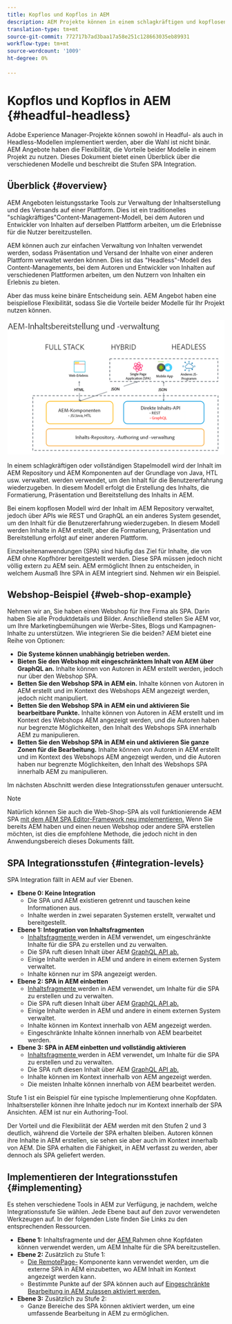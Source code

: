 ```yaml
---
title: Kopflos und Kopflos in AEM
description: AEM Projekte können in einem schlagkräftigen und kopflosen Modell implementiert werden, aber die Wahl ist nicht binär. AEM Angebote haben die Flexibilität, die Vorteile beider Modelle in einem Projekt zu nutzen.
translation-type: tm+mt
source-git-commit: 772717b7ad3baa17a58e251c128663035eb89931
workflow-type: tm+mt
source-wordcount: '1009'
ht-degree: 0%

---
```



# Kopflos und Kopflos in AEM {#headful-headless}

Adobe Experience Manager-Projekte können sowohl in Headful- als auch in Headless-Modellen implementiert werden, aber die Wahl ist nicht binär. AEM Angebote haben die Flexibilität, die Vorteile beider Modelle in einem Projekt zu nutzen. Dieses Dokument bietet einen Überblick über die verschiedenen Modelle und beschreibt die Stufen SPA Integration.

## Überblick {#overview}

AEM Angeboten leistungsstarke Tools zur Verwaltung der Inhaltserstellung und des Versands auf einer Plattform. Dies ist ein traditionelles &quot;schlagkräftiges&quot;Content-Management-Modell, bei dem Autoren und Entwickler von Inhalten auf derselben Plattform arbeiten, um die Erlebnisse für die Nutzer bereitzustellen.

AEM können auch zur einfachen Verwaltung von Inhalten verwendet werden, sodass Präsentation und Versand der Inhalte von einer anderen Plattform verwaltet werden können. Dies ist das &quot;Headless&quot;-Modell des Content-Managements, bei dem Autoren und Entwickler von Inhalten auf verschiedenen Plattformen arbeiten, um den Nutzern von Inhalten ein Erlebnis zu bieten.

Aber das muss keine binäre Entscheidung sein. AEM Angebot haben eine beispiellose Flexibilität, sodass Sie die Vorteile beider Modelle für Ihr Projekt nutzen können.

![AEM-Implementierungsmodelle](headless/assets/aem-implementation-models.png)

In einem schlagkräftigen oder vollständigen Stapelmodell wird der Inhalt im AEM Repository und AEM Komponenten auf der Grundlage von Java, HTL usw. verwaltet. werden verwendet, um den Inhalt für die Benutzererfahrung wiederzugeben. In diesem Modell erfolgt die Erstellung des Inhalts, die Formatierung, Präsentation und Bereitstellung des Inhalts in AEM.

Bei einem kopflosen Modell wird der Inhalt im AEM Repository verwaltet, jedoch über APIs wie REST und GraphQL an ein anderes System gesendet, um den Inhalt für die Benutzererfahrung wiederzugeben. In diesem Modell werden Inhalte in AEM erstellt, aber die Formatierung, Präsentation und Bereitstellung erfolgt auf einer anderen Plattform.

Einzelseitenanwendungen (SPA) sind häufig das Ziel für Inhalte, die von AEM ohne Kopfhörer bereitgestellt werden. Diese SPA müssen jedoch nicht völlig extern zu AEM sein. AEM ermöglicht Ihnen zu entscheiden, in welchem Ausmaß Ihre SPA in AEM integriert sind. Nehmen wir ein Beispiel.

## Webshop-Beispiel {#web-shop-example}

Nehmen wir an, Sie haben einen Webshop für Ihre Firma als SPA. Darin haben Sie alle Produktdetails und Bilder. Anschließend stellen Sie AEM vor, um Ihre Marketingbemühungen wie Werbe-Sites, Blogs und Kampagnen-Inhalte zu unterstützen. Wie integrieren Sie die beiden? AEM bietet eine Reihe von Optionen:

* **Die Systeme können unabhängig betrieben werden.**
* **Bieten Sie den Webshop mit eingeschränktem Inhalt von AEM über GraphQL an.** Inhalte können von Autoren in AEM erstellt werden, jedoch nur über den Webshop SPA.
* **Betten Sie den Webshop SPA in AEM ein.** Inhalte können von Autoren in AEM erstellt und im Kontext des Webshops AEM angezeigt werden, jedoch nicht manipuliert.
* **Betten Sie den Webshop SPA in AEM ein und aktivieren Sie bearbeitbare Punkte.** Inhalte können von Autoren in AEM erstellt und im Kontext des Webshops AEM angezeigt werden, und die Autoren haben nur begrenzte Möglichkeiten, den Inhalt des Webshops SPA innerhalb AEM zu manipulieren.
* **Betten Sie den Webshop SPA in AEM ein und aktivieren Sie ganze Zonen für die Bearbeitung.** Inhalte können von Autoren in AEM erstellt und im Kontext des Webshops AEM angezeigt werden, und die Autoren haben nur begrenzte Möglichkeiten, den Inhalt des Webshops SPA innerhalb AEM zu manipulieren.

Im nächsten Abschnitt werden diese Integrationsstufen genauer untersucht.

>[!NOTE]
>
>Natürlich können Sie auch die Web-Shop-SPA als voll funktionierende AEM SPA [mit dem AEM SPA Editor-Framework neu implementieren.](/help/implementing/developing/hybrid/introduction.md) Wenn Sie bereits AEM haben und einen neuen Webshop oder andere SPA erstellen möchten, ist dies die empfohlene Methode, die jedoch nicht in den Anwendungsbereich dieses Dokuments fällt.

## SPA Integrationsstufen {#integration-levels}

SPA Integration fällt in AEM auf vier Ebenen.

* **Ebene 0: Keine Integration**
   * Die SPA und AEM existieren getrennt und tauschen keine Informationen aus.
   * Inhalte werden in zwei separaten Systemen erstellt, verwaltet und bereitgestellt.
* **Ebene 1: Integration von Inhaltsfragmenten**
   * [Inhaltsfragmente ](/help/assets/content-fragments/content-fragments.md) werden in AEM verwendet, um eingeschränkte Inhalte für die SPA zu erstellen und zu verwalten.
   * Die SPA ruft diesen Inhalt über AEM [GraphQL API ab.](/help/assets/content-fragments/graphql-api-content-fragments.md)
   * Einige Inhalte werden in AEM und andere in einem externen System verwaltet.
   * Inhalte können nur im SPA angezeigt werden.
* **Ebene 2: SPA in AEM einbetten**
   * [Inhaltsfragmente ](/help/assets/content-fragments/content-fragments.md) werden in AEM verwendet, um Inhalte für die SPA zu erstellen und zu verwalten.
   * Die SPA ruft diesen Inhalt über AEM [GraphQL API ab.](/help/assets/content-fragments/graphql-api-content-fragments.md)
   * Einige Inhalte werden in AEM und andere in einem externen System verwaltet.
   * Inhalte können im Kontext innerhalb von AEM angezeigt werden.
   * Eingeschränkte Inhalte können innerhalb von AEM bearbeitet werden.
* **Ebene 3: SPA in AEM einbetten und vollständig aktivieren**
   * [Inhaltsfragmente ](/help/assets/content-fragments/content-fragments.md) werden in AEM verwendet, um Inhalte für die SPA zu erstellen und zu verwalten.
   * Die SPA ruft diesen Inhalt über AEM [GraphQL API ab.](/help/assets/content-fragments/graphql-api-content-fragments.md)
   * Inhalte können im Kontext innerhalb von AEM angezeigt werden.
   * Die meisten Inhalte können innerhalb von AEM bearbeitet werden.

Stufe 1 ist ein Beispiel für eine typische Implementierung ohne Kopfdaten. Inhaltsersteller können ihre Inhalte jedoch nur im Kontext innerhalb der SPA Ansichten. AEM ist nur ein Authoring-Tool.

Der Vorteil und die Flexibilität der AEM werden mit den Stufen 2 und 3 deutlich, während die Vorteile der SPA erhalten bleiben. Autoren können ihre Inhalte in AEM erstellen, sie sehen sie aber auch im Kontext innerhalb von AEM. Die SPA erhalten die Fähigkeit, in AEM verfasst zu werden, aber dennoch als SPA geliefert werden.

## Implementieren der Integrationsstufen {#implementing}

Es stehen verschiedene Tools in AEM zur Verfügung, je nachdem, welche Integrationsstufe Sie wählen. Jede Ebene baut auf den zuvor verwendeten Werkzeugen auf. In der folgenden Liste finden Sie Links zu den entsprechenden Ressourcen.

* **Ebene 1:** Inhaltsfragmente und der  [AEM ](/help/implementing/developing/headless/introduction.md) Rahmen ohne Kopfdaten können verwendet werden, um AEM Inhalte für die SPA bereitzustellen.
* **Ebene 2:** Zusätzlich zu Stufe 1:
   * [Die RemotePage-](/help/implementing/developing/hybrid/remote-page.md) Komponente kann verwendet werden, um die externe SPA in AEM einzubetten, wo AEM Inhalt im Kontext angezeigt werden kann.
   * Bestimmte Punkte auf der SPA können auch auf [Eingeschränkte Bearbeitung in AEM zulassen aktiviert werden.](/help/implementing/developing/hybrid/editing-external-spa.md)
* **Ebene 3:** Zusätzlich zu Stufe 2:
   * Ganze Bereiche des SPA können aktiviert werden, um eine umfassende Bearbeitung in AEM zu ermöglichen.
